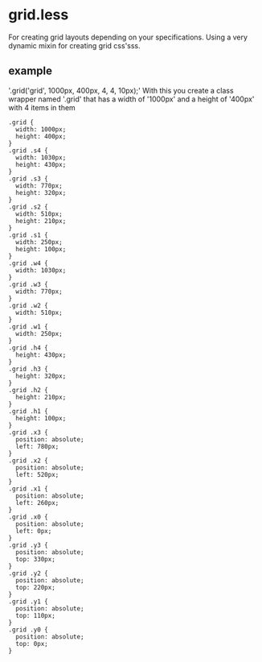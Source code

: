 grid.less
=========

For creating grid layouts depending on your specifications. Using a very dynamic mixin for creating grid css'sss.

example
---------
'.grid('grid', 1000px, 400px, 4, 4, 10px);' With this you create a class wrapper named '.grid' that has a width of '1000px'
and a height of '400px' with 4 items in them


	.grid {
	  width: 1000px;
	  height: 400px;
	}
	.grid .s4 {
	  width: 1030px;
	  height: 430px;
	}
	.grid .s3 {
	  width: 770px;
	  height: 320px;
	}
	.grid .s2 {
	  width: 510px;
	  height: 210px;
	}
	.grid .s1 {
	  width: 250px;
	  height: 100px;
	}
	.grid .w4 {
	  width: 1030px;
	}
	.grid .w3 {
	  width: 770px;
	}
	.grid .w2 {
	  width: 510px;
	}
	.grid .w1 {
	  width: 250px;
	}
	.grid .h4 {
	  height: 430px;
	}
	.grid .h3 {
	  height: 320px;
	}
	.grid .h2 {
	  height: 210px;
	}
	.grid .h1 {
	  height: 100px;
	}
	.grid .x3 {
	  position: absolute;
	  left: 780px;
	}
	.grid .x2 {
	  position: absolute;
	  left: 520px;
	}
	.grid .x1 {
	  position: absolute;
	  left: 260px;
	}
	.grid .x0 {
	  position: absolute;
	  left: 0px;
	}
	.grid .y3 {
	  position: absolute;
	  top: 330px;
	}
	.grid .y2 {
	  position: absolute;
	  top: 220px;
	}
	.grid .y1 {
	  position: absolute;
	  top: 110px;
	}
	.grid .y0 {
	  position: absolute;
	  top: 0px;
	}



